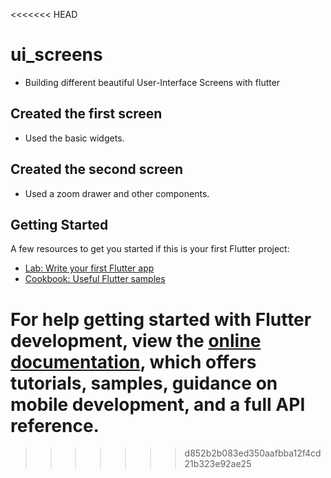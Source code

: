 <<<<<<< HEAD
# ui_screens
- Building different beautiful User-Interface Screens with flutter

## Created the first screen
- Used the basic widgets.

## Created the second screen 
- Used a zoom drawer and other components.


## Getting Started

A few resources to get you started if this is your first Flutter project:

- [Lab: Write your first Flutter app](https://docs.flutter.dev/get-started/codelab)
- [Cookbook: Useful Flutter samples](https://docs.flutter.dev/cookbook)

For help getting started with Flutter development, view the
[online documentation](https://docs.flutter.dev/), which offers tutorials,
samples, guidance on mobile development, and a full API reference.
=======

>>>>>>> d852b2b083ed350aafbba12f4cd21b323e92ae25
